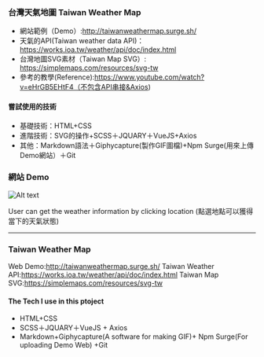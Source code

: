 

### 台灣天氣地圖 Taiwan Weather Map

* 網站範例（Demo）:http://taiwanweathermap.surge.sh/
* 天氣的API(Taiwan weather data API)：https://works.ioa.tw/weather/api/doc/index.html
* 台灣地圖SVG素材（Taiwan Map SVG）: https://simplemaps.com/resources/svg-tw
* 參考的教學(Reference):https://www.youtube.com/watch?v=eHrGB5EHtF4（不包含API串接&Axios)


#### 嘗試使用的技術

* 基礎技術：HTML+CSS
* 進階技術：SVG的操作+SCSS＋JQUARY＋VueJS+Axios
* 其他：Markdown語法＋Giphycapture(製作GIF圖檔)+Npm Surge(用來上傳Demo網站）＋Git


### 網站 Demo

![Alt text](https://media.giphy.com/media/8c3NGFvV6YMufWggjA/giphy.gif)

User can get the weather information by clicking location (點選地點可以獲得當下的天氣狀態)

---------------------------------------

### Taiwan Weather Map

Web Demo:http://taiwanweathermap.surge.sh/
Taiwan Weather API:https://works.ioa.tw/weather/api/doc/index.html
Taiwan Map SVG:https://simplemaps.com/resources/svg-tw

#### The Tech I use in this ptoject

* HTML+CSS
* SCSS＋JQUARY＋VueJS + Axios
* Markdown+Giphycapture(A software for making GIF)+ Npm Surge(For uploading Demo Web) +Git



